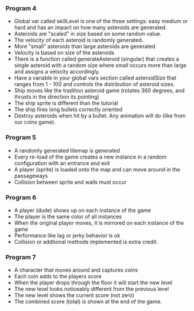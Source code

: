 ### Program 4
- Global var called skillLevel is one of the three settings: easy medium or hard and has an impact on how many asteroids are generated.
- Asteroids are "scaled" in size based on some random value. 
- The velocity of each asteroid is randomly generated. 
- More "small" asteroids than large asteroids are generated
- Velocity is based on size of the asteroids
- There is a function called generateAsteroid (singular) that creates a single asteroid with a random size where small occurs more than large and assigns a velocity accordingly.
- Have a variable in your global vars section called asteroidSize that ranges from 1 - 100 and controls the distribution of asteroid sizes.
- Ship moves like the tradition asteroid game (rotates 360 degrees, and thrusts in the direction its pointing)
- The ship sprite is different than the tutorial
- The ship fires long bullets correctly oriented 
- Destroy asteroids when hit by a bullet. Any animation will do (like from our coins game).

### Program 5
- A randomly generated tilemap is generated
- Every re-load of the game creates a new instance in a random configuration with an entrance and exit
- A player (sprite) is loaded onto the map and can move around in the passageways
- Collision between sprite and walls must occur

### Program 6
- A player (dude) shows up on each instance of the game 
- The player is the same color of all instances
- When the original player moves, it is mirrored on each instance of the game
- Performance like lag or jerky behavior is ok
- Collision or addtional methods implemented is extra credit.

### Program 7
- A character that moves around and captures coins
- Each coin adds to the players score
- When the player drops through the floor it will start the new level
- The new level looks noticeably different from the previous level
- The new level shows the current score (not zero)
- The combined score (total) is shown at the end of the game.
